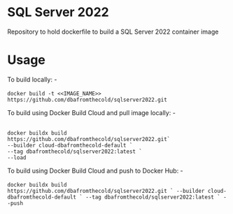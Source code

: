 # SQL Server 2022
Repository to hold dockerfile to build a SQL Server 2022 container image

# Usage

To build locally: -<br>
<br>
```docker build -t <<IMAGE_NAME>> https://github.com/dbafromthecold/sqlserver2022.git```


To build using Docker Build Cloud and pull image locally: -<br>
<br>
```
docker buildx build https://github.com/dbafromthecold/sqlserver2022.git`
--builder cloud-dbafromthecold-default `
--tag dbafromthecold/sqlserver2022:latest `
--load
```



To build using Docker Build Cloud and push to Docker Hub: -<br>
<br>
```docker buildx build https://github.com/dbafromthecold/sqlserver2022.git `
--builder cloud-dbafromthecold-default `
--tag dbafromthecold/sqlserver2022:latest `
--push```
